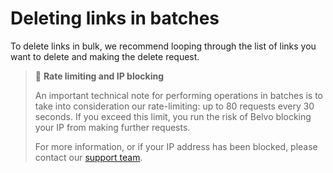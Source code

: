 # Deleting links in batches

To delete links in bulk, we recommend looping through the list of links you want to delete and making the delete request.

> 🚧 **Rate limiting and IP blocking**
> 
> An important technical note for performing operations in batches is to take into consideration our rate-limiting: up to 80 requests every 30 seconds. If you exceed this limit, you run the risk of Belvo blocking your IP from making further requests.
> 
> For more information, or if your IP address has been blocked, please contact our [support team](https://support.belvo.com/hc/en-us/requests/new).